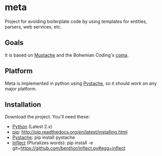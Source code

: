 meta
====

Project for avoiding boilerplate code by using templates for entities, parsers, web services, etc.

Goals
-----

It is based on [Mustache][] and the Bohemian Coding's [coma][]. 

Platform
--------

Meta is implemented in python using [Pystache][], so it should work on any major platform.

Installation
------------

Download the project. You'll need these:

- [Python][] (Latest 2.x)
- [pip][]:
	http://pip.readthedocs.org/en/latest/installing.html
- [Pystache][]:
	pip install pystache
- [Inflect][] (Pluralizes words):
	pip install -e git+https://github.com/benthor/inflect.py#egg=inflect



[Python]:https://www.python.org "Python"
[pip]:http://pip.readthedocs.org "pip"
[Mustache]:http://mustache.github.io "Mustache"
[Pystache]:https://github.com/defunkt/pystache "pystache"
[coma]:https://github.com/BohemianCoding/Coma "Coma"
[BohemianBlog]:http://bohemiancoders.tumblr.com "Bohemian Coders"
[Inflect]:https://pypi.python.org/pypi/inflect "Inflect"